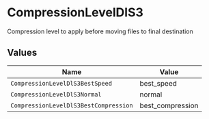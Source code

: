 # CompressionLevelDlS3

Compression level to apply before moving files to final destination


## Values

| Name                                  | Value                                 |
| ------------------------------------- | ------------------------------------- |
| `CompressionLevelDlS3BestSpeed`       | best_speed                            |
| `CompressionLevelDlS3Normal`          | normal                                |
| `CompressionLevelDlS3BestCompression` | best_compression                      |